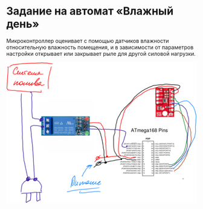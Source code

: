 # Задание на автомат «Влажный день»  

Микроконтроллер оценивает с помощью датчиков влажности относительную влажность помещения, и в зависимости от параметров настройки открывает или закрывает рыле для другой силовой нагрузки.

![cхема](схема.png)
